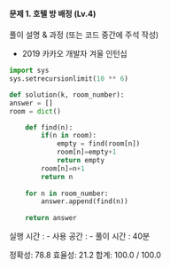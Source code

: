 #### 문제 1. 호텔 방 배정 (Lv.4)

풀이 설명 & 과정 (또는 코드 중간에 주석 작성)
- 2019 카카오 개발자 겨울 인턴십

```python
import sys
sys.setrecursionlimit(10 ** 6)

def solution(k, room_number):
answer = []
room = dict()

    def find(n):
        if(n in room):
            empty = find(room[n])
            room[n]=empty+1
            return empty
        room[n]=n+1
        return n
        
    for n in room_number:
        answer.append(find(n))
    
    return answer
```
실행 시간 : -
사용 공간 : -
풀이 시간 : 40분

정확성: 78.8
효율성: 21.2
합계: 100.0 / 100.0

